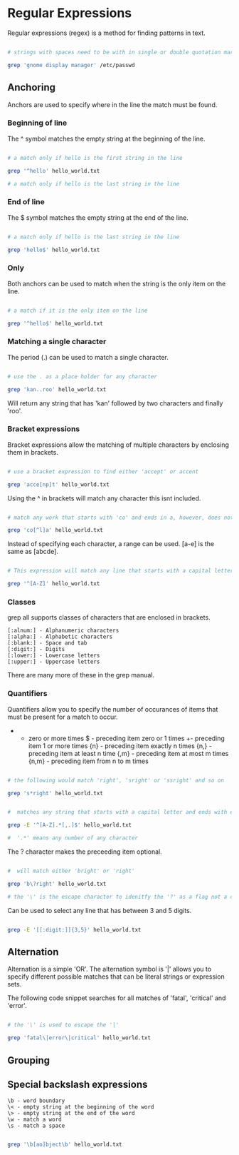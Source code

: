 # Regular Expressions
Regular expressions (regex) is a method for finding patterns in text.

~~~ bash

# strings with spaces need to be with in single or double quotation marks

grep 'gnome display manager' /etc/passwd


~~~

## Anchoring

Anchors are used to specify where in the line the match must be found.

### Beginning of line
The ^ symbol matches the empty string at the beginning of the line.

~~~ bash

# a match only if hello is the first string in the line

grep '^hello' hello_world.txt

# a match only if hello is the last string in the line

~~~

### End of line
The $ symbol matches the empty string at the end of the line.

~~~ bash

# a match only if hello is the last string in the line

grep 'hello$' hello_world.txt

~~~

### Only
Both anchors can be used to match when the string is the only item on the line.

~~~ bash

# a match if it is the only item on the line

grep '^hello$' hello_world.txt

~~~

### Matching a single character

The period (.) can be used to match a single character.

~~~ bash

# use the . as a place holder for any character

grep 'kan..roo' hello_world.txt

~~~

Will return any string that has 'kan' followed by two characters and finally 'roo'.

### Bracket expressions

Bracket expressions allow the matching of multiple characters by enclosing them in brackets.  

~~~ bash

# use a bracket expression to find either 'accept' or accent

grep 'acce[np]t' hello_world.txt

~~~

Using the ^ in brackets will match any character this isnt included.

~~~ bash

# match any work that starts with 'co' and ends in a, however, does not have 'l' in between

grep 'co[^l]a' hello_world.txt

~~~

Instead of specifying each character, a range can be used.  [a-e] is the same as [abcde].

~~~ bash

# This expression will match any line that starts with a capital letter.

grep '^[A-Z]' hello_world.txt

~~~

### Classes
grep all supports classes of characters that are enclosed in brackets.  

	[:alnum:] - Alphanumeric characters
	[:alpha:] - Alphabetic characters
	[:blank:] - Space and tab
	[:digit:] - Digits
	[:lower:] - Lowercase letters
	[:upper:] - Uppercase letters

There are many more of these in the grep manual.

### Quantifiers
Quantifiers allow you to specify the number of occurances of items that must be present for a match to occur.  

* - zero or more times
$ - preceding item zero or 1 times
+- preceding item 1 or more times
{n} - preceding item exactly n times
{n,} - preceding item at least n time
{,m} - preceding item at most m times
{n,m} - preceding item from n to m times

~~~ bash

# the following would match 'right', 'sright' or 'ssright' and so on

grep 's*right' hello_world.txt

~~~

~~~ bash

#  matches any string that starts with a capital letter and ends with either a ',' or '.' with any number of any characters in between.

grep -E '^[A-Z].*[,.]$' hello_world.txt

#  '.*' means any number of any character

~~~

The ? character makes the preceeding item optional.

~~~ bash

#  will match either 'bright' or 'right'

grep 'b\?right' hello_world.txt

# the '\' is the escape character to idenitfy the '?' as a flag not a character

~~~

Can be used to select any line that has between 3 and 5 digits.

~~~ bash

grep -E '[[:digit:]]{3,5}' hello_world.txt

~~~

## Alternation

Alternation is a simple 'OR'.  The alternation symbol is '|' allows you to specify different possible matches that can be literal strings or expression sets.  

The following code snippet searches for all matches of 'fatal', 'critical' and 'error'.

~~~ bash

# the '\' is used to escape the '|'

grep 'fatal\|error\|critical' hello_world.txt

~~~

## Grouping

## Special backslash expressions

	\b - word boundary
	\< - empty string at the beginning of the word
	\> - empty string at the end of the word
	\w - match a word
	\s - match a space

~~~ bash

grep '\b[ao]bject\b' hello_world.txt

~~~